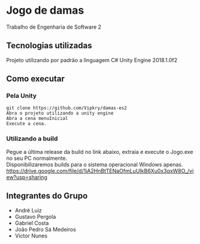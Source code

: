 # Jogo de damas
Trabalho de Engenharia de Software 2

## Tecnologias utilizadas
  Projeto utilizando por padrão a linguagem C#
  Unity Engine 2018.1.0f2
  
## Como executar
### Pela Unity
    git clone https://github.com/Vipkry/damas-es2
    Abra o projeto utilizando a unity engine
    Abra a cena menuInicial
    Execute a cena.
  
### Utilizando a build
  Pegue a última release da build no link abaixo, extraia e execute o Jogo.exe no seu PC normalmente.  
  Disponibilizaremos builds para o sistema operacional Windows apenas.  
  https://drive.google.com/file/d/1iA2HnBtTENaOfmLuUIkB6Xu0x3qxW8O_/view?usp=sharing
  
  
## Integrantes do Grupo
  - André Luiz
  - Gustavo Pergola
  - Gabriel Costa
  - João Pedro Sá Medeiros
  - Victor Nunes
